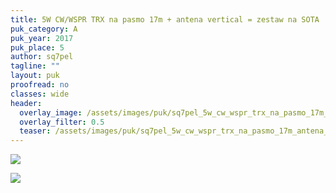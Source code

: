 ```yaml
---
title: 5W CW/WSPR TRX na pasmo 17m + antena vertical = zestaw na SOTA
puk_category: A
puk_year: 2017
puk_place: 5
author: sq7pel
tagline: ""
layout: puk
proofread: no
classes: wide
header:
  overlay_image: /assets/images/puk/sq7pel_5w_cw_wspr_trx_na_pasmo_17m_antena_vertical_zestaw_na_sota.jpg
  overlay_filter: 0.5
  teaser: /assets/images/puk/sq7pel_5w_cw_wspr_trx_na_pasmo_17m_antena_vertical_zestaw_na_sota.jpg
---
```






 



![](assets/data/img/projects/2017-5-0.jpg) 


![](assets/img/work-in-progress.jpg) 




 


